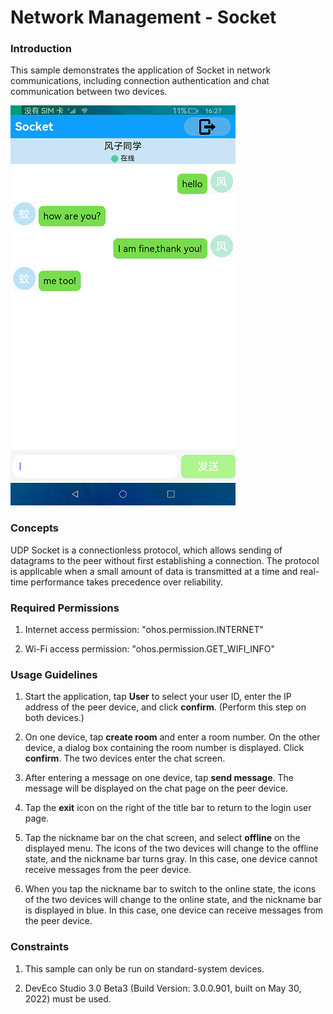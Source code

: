 #  Network Management - Socket

### Introduction

This sample demonstrates the application of Socket in network communications, including connection authentication and chat communication between two devices.

![](screenshots/devices/chats.png)

### Concepts

UDP Socket is a connectionless protocol, which allows sending of datagrams to the peer without first establishing a connection. The protocol is applicable when a small amount of data is transmitted at a time and real-time performance takes precedence over reliability.

### Required Permissions

1. Internet access permission: "ohos.permission.INTERNET"

2. Wi-Fi access permission: "ohos.permission.GET_WIFI_INFO"

### Usage Guidelines

1. Start the application, tap **User** to select your user ID, enter the IP address of the peer device, and click **confirm**. (Perform this step on both devices.)
 
2. On one device, tap **create room** and enter a room number. On the other device, a dialog box containing the room number is displayed. Click **confirm**. The two devices enter the chat screen.

3. After entering a message on one device, tap **send message**. The message will be displayed on the chat page on the peer device.

4. Tap the **exit** icon on the right of the title bar to return to the login user page.

5. Tap the nickname bar on the chat screen, and select **offline** on the displayed menu. The icons of the two devices will change to the offline state, and the nickname bar turns gray. In this case, one device cannot receive messages from the peer device.

6. When you tap the nickname bar to switch to the online state, the icons of the two devices will change to the online state, and the nickname bar is displayed in blue. In this case, one device can receive messages from the peer device.

### Constraints

1. This sample can only be run on standard-system devices.

2. DevEco Studio 3.0 Beta3 (Build Version: 3.0.0.901, built on May 30, 2022) must be used.
